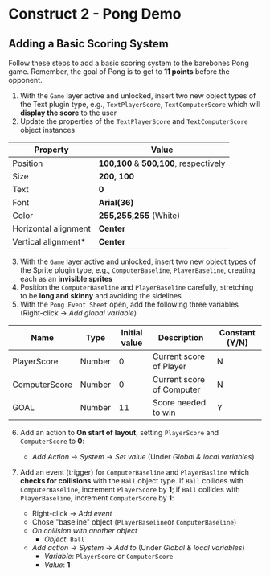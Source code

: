 # Construct 2 - Pong Demo

## Adding a Basic Scoring System

Follow these steps to add a basic scoring system to the barebones Pong game.  Remember, the goal of Pong is to get to **11 points** before the opponent. 

1. With the `Game` layer active and unlocked, insert two new object types of the Text plugin type, e.g., `TextPlayerScore`, `TextComputerScore` which will **display the score** to the user
2. Update the properties of the `TextPlayerScore` and `TextComputerScore` object instances

Property | Value
--- | ---
Position | **100,100** &amp; **500,100**, respectively 
Size |  **200, 100**
Text | **0**
Font | **Arial(36)**
Color | **255,255,255** (White)
Horizontal alignment | **Center**
Vertical alignment* | **Center**

3. With the `Game` layer active and unlocked, insert two new object types of the Sprite plugin type, e.g., `ComputerBaseline`, `PlayerBaseline`, creating each as an **invisible sprites**
4. Position the `ComputerBaseline` and `PlayerBaseline` carefully, stretching to be **long and skinny** and avoiding the sidelines
5. With the `Pong Event Sheet` open, add the following three variables (Right-click -> *Add global variable*)

Name | Type | Initial value  | Description | Constant (Y/N)
--- | --- | --- | --- | ---
PlayerScore   | Number | 0 | Current score of Player  | N
ComputerScore | Number | 0 | Current score of Computer| N
GOAL  | Number | 11 | Score needed to win | Y

6. Add an action to **On start of layout**, setting `PlayerScore` and `ComputerScore` to **0**: 
    * *Add Action* -> *System* -> *Set value* (Under *Global &amp; local variables*) 

7. Add an event (trigger) for `ComputerBaseline` and `PlayerBasline` which **checks for collisions** with the `Ball` object type. If `Ball` collides with `ComputerBaseline`, increment `PlayerScore` by **1**; if `Ball` collides with `PlayerBaseline`, increment `ComputerScore` by **1**:
    * Right-click -> *Add event*
    * Chose "baseline" object (`PlayerBaseline`or `ComputerBaseline`)
    * *On collision with another object*
        * *Object*: `Ball`
    * *Add action* -> *System* -> *Add to* (Under *Global &amp; local variables*) 
        * *Variable*: `PlayerScore` or `ComputerScore`
        * *Value*: **1**
    
    
    